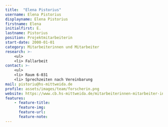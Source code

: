 ```yaml
---
title:  "Elena Pistorius"
username: Elena Pistorius
displayname: Elena Pistorius
firstname: Elena
initialfirst: E.
lastname: Pistorius
position: Projektmitarbeiterin
start-date: 2000-01-01
category: Mitarbeiterinnen und Mitarbeiter
research: >- 
    <ul>
    <li> Fallarbeit
contact: >-
    <ul>
    <li> Raum 6-031
    <li> Sprechzeiten nach Vereinbarung 
mail: pistoriu@hs-mittweida.de   
profile: assets/images/team/forscherin.png
website: https://www.cb.hs-mittweida.de/mitarbeiterinnen-mitarbeiter-in-ihren-fachgruppen/pistorius-elena/
features:
    - feature-title: 
      feature-img: 
      feature-url: 
      feature-note: 
---
```

